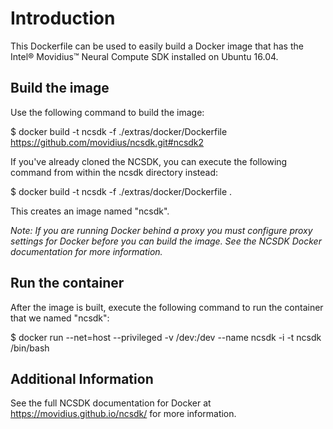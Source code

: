 # Introduction

This Dockerfile can be used to easily build a Docker image that has the Intel® Movidius™ Neural Compute SDK installed on Ubuntu 16.04.

## Build the image

Use the following command to build the image:

$ docker build -t ncsdk -f ./extras/docker/Dockerfile https://github.com/movidius/ncsdk.git#ncsdk2

If you've already cloned the NCSDK, you can execute the following command from within the ncsdk directory instead:

$ docker build -t ncsdk -f ./extras/docker/Dockerfile .

This creates an image named "ncsdk".

*Note: If you are running Docker behind a proxy you must configure proxy settings for Docker before you can build the image. See the NCSDK Docker documentation for more information.*

## Run the container

After the image is built, execute the following command to run the container that we named "ncsdk":

$ docker run --net=host --privileged -v /dev:/dev --name ncsdk -i -t ncsdk /bin/bash

## Additional Information

See the full NCSDK documentation for Docker at https://movidius.github.io/ncsdk/ for more information.
